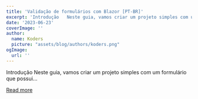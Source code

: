 ```yaml
---
title: 'Validação de formulários com Blazor [PT-BR]'
excerpt: 'Introdução   Neste guia, vamos criar um projeto simples com um formulário que possui...'
date: '2023-06-23'
coverImage: ''
author:
  name: Koders
  picture: "assets/blog/authors/koders.png"
ogImage:
  url: ''
---
```


Introdução   Neste guia, vamos criar um projeto simples com um formulário que possui...

[Read more](https://dev.to/andredarcie/validando-formularios-com-blazor-pt-br-2lnb)
